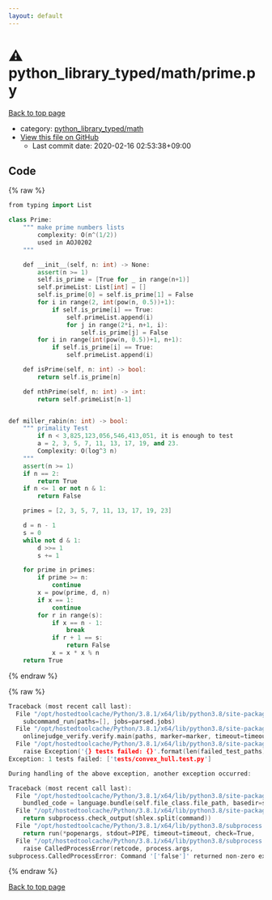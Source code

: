 ```yaml
---
layout: default
---
```


<!-- mathjax config similar to math.stackexchange -->
<script type="text/javascript" async
  src="https://cdnjs.cloudflare.com/ajax/libs/mathjax/2.7.5/MathJax.js?config=TeX-MML-AM_CHTML">
</script>
<script type="text/x-mathjax-config">
  MathJax.Hub.Config({
    TeX: { equationNumbers: { autoNumber: "AMS" }},
    tex2jax: {
      inlineMath: [ ['$','$'] ],
      processEscapes: true
    },
    "HTML-CSS": { matchFontHeight: false },
    displayAlign: "left",
    displayIndent: "2em"
  });
</script>

<script type="text/javascript" src="https://cdnjs.cloudflare.com/ajax/libs/jquery/3.4.1/jquery.min.js"></script>
<script src="https://cdn.jsdelivr.net/npm/jquery-balloon-js@1.1.2/jquery.balloon.min.js" integrity="sha256-ZEYs9VrgAeNuPvs15E39OsyOJaIkXEEt10fzxJ20+2I=" crossorigin="anonymous"></script>
<script type="text/javascript" src="../../../assets/js/copy-button.js"></script>
<link rel="stylesheet" href="../../../assets/css/copy-button.css" />


# :warning: python_library_typed/math/prime.py

<a href="../../../index.html">Back to top page</a>

* category: <a href="../../../index.html#769bec8a7401b9ea69076e29f833e3d2">python_library_typed/math</a>
* <a href="{{ site.github.repository_url }}/blob/master/python_library_typed/math/prime.py">View this file on GitHub</a>
    - Last commit date: 2020-02-16 02:53:38+09:00




## Code

<a id="unbundled"></a>
{% raw %}
```cpp
from typing import List

class Prime:
    """ make prime numbers lists
        complexity: O(n^(1/2))
        used in AOJ0202
    """

    def __init__(self, n: int) -> None:
        assert(n >= 1)
        self.is_prime = [True for _ in range(n+1)]
        self.primeList: List[int] = []
        self.is_prime[0] = self.is_prime[1] = False
        for i in range(2, int(pow(n, 0.5))+1):
            if self.is_prime[i] == True:
                self.primeList.append(i)
                for j in range(2*i, n+1, i):
                    self.is_prime[j] = False
        for i in range(int(pow(n, 0.5))+1, n+1):
            if self.is_prime[i] == True:
                self.primeList.append(i)

    def isPrime(self, n: int) -> bool:
        return self.is_prime[n]

    def nthPrime(self, n: int) -> int:
        return self.primeList[n-1]


def miller_rabin(n: int) -> bool:
    """ primality Test
        if n < 3,825,123,056,546,413,051, it is enough to test
        a = 2, 3, 5, 7, 11, 13, 17, 19, and 23.
        Complexity: O(log^3 n)
    """
    assert(n >= 1)
    if n == 2:
        return True
    if n <= 1 or not n & 1:
        return False

    primes = [2, 3, 5, 7, 11, 13, 17, 19, 23]

    d = n - 1
    s = 0
    while not d & 1:
        d >>= 1
        s += 1

    for prime in primes:
        if prime >= n:
            continue
        x = pow(prime, d, n)
        if x == 1:
            continue
        for r in range(s):
            if x == n - 1:
                break
            if r + 1 == s:
                return False
            x = x * x % n
    return True

```
{% endraw %}

<a id="bundled"></a>
{% raw %}
```cpp
Traceback (most recent call last):
  File "/opt/hostedtoolcache/Python/3.8.1/x64/lib/python3.8/site-packages/onlinejudge_verify/main.py", line 181, in main
    subcommand_run(paths=[], jobs=parsed.jobs)
  File "/opt/hostedtoolcache/Python/3.8.1/x64/lib/python3.8/site-packages/onlinejudge_verify/main.py", line 59, in subcommand_run
    onlinejudge_verify.verify.main(paths, marker=marker, timeout=timeout, jobs=jobs)
  File "/opt/hostedtoolcache/Python/3.8.1/x64/lib/python3.8/site-packages/onlinejudge_verify/verify.py", line 133, in main
    raise Exception('{} tests failed: {}'.format(len(failed_test_paths), [str(path.relative_to(pathlib.Path.cwd())) for path in failed_test_paths]))
Exception: 1 tests failed: ['tests/convex_hull.test.py']

During handling of the above exception, another exception occurred:

Traceback (most recent call last):
  File "/opt/hostedtoolcache/Python/3.8.1/x64/lib/python3.8/site-packages/onlinejudge_verify/docs.py", line 347, in write_contents
    bundled_code = language.bundle(self.file_class.file_path, basedir=self.cpp_source_path)
  File "/opt/hostedtoolcache/Python/3.8.1/x64/lib/python3.8/site-packages/onlinejudge_verify/languages/other.py", line 48, in bundle
    return subprocess.check_output(shlex.split(command))
  File "/opt/hostedtoolcache/Python/3.8.1/x64/lib/python3.8/subprocess.py", line 411, in check_output
    return run(*popenargs, stdout=PIPE, timeout=timeout, check=True,
  File "/opt/hostedtoolcache/Python/3.8.1/x64/lib/python3.8/subprocess.py", line 512, in run
    raise CalledProcessError(retcode, process.args,
subprocess.CalledProcessError: Command '['false']' returned non-zero exit status 1.

```
{% endraw %}

<a href="../../../index.html">Back to top page</a>

